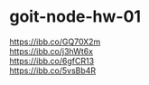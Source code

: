 # goit-node-hw-01

https://ibb.co/GQ70X2m</br>
https://ibb.co/j3hWt6x</br>
https://ibb.co/6gfCR13</br>
https://ibb.co/5vsBb4R</br>
